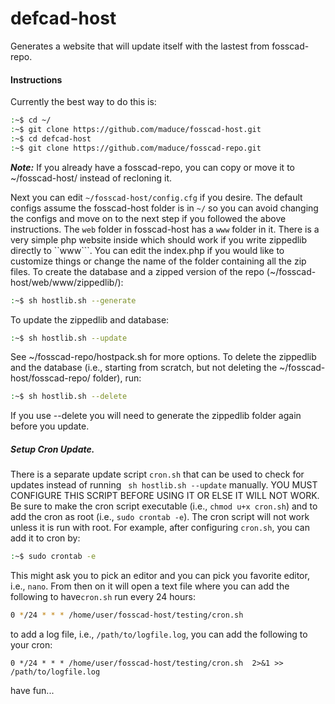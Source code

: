 defcad-host
===========

Generates a website that will update itself with the lastest from fosscad-repo.

#### Instructions

Currently the best way to do this is:

```bash
:~$ cd ~/
:~$ git clone https://github.com/maduce/fosscad-host.git
:~$ cd defcad-host
:~$ git clone https://github.com/maduce/fosscad-repo.git
```

***Note:*** If you already have a fosscad-repo, you can copy or move it to ~/fosscad-host/ instead of recloning it.

Next you can edit ```~/fosscad-host/config.cfg``` if you desire.  The default configs assume the fosscad-host folder is in ```~/``` so you can avoid changing the configs and move on to the next step if you followed the above instructions.  The ```web``` folder in fosscad-host has a ```www``` folder in it.  There is a very simple php website inside which should work if you write zippedlib directly to ``www```.  You can edit the index.php if you would like to customize things or change the name of the folder containing all the zip files. To create the database and a zipped version of the repo (~/fosscad-host/web/www/zippedlib/):
```bash
:~$ sh hostlib.sh --generate 
```
To update the zippedlib and database:
```bash
:~$ sh hostlib.sh --update
```
See ~/fosscad-repo/hostpack.sh for more options.  To delete the zippedlib and the database (i.e., starting from scratch, but not deleting the ~/fosscad-host/fosscad-repo/ folder), run: 
```bash
:~$ sh hostlib.sh --delete
```
If you use --delete you will need to generate the zippedlib folder again before you update.

##### Setup Cron Update.

There is a separate update script ```cron.sh``` that can be used to check for updates instead of running ``` sh hostlib.sh --update``` manually. YOU MUST CONFIGURE THIS SCRIPT BEFORE USING IT OR ELSE IT WILL NOT WORK.  Be sure to make the cron script executable (i.e., ```chmod u+x cron.sh```) and to add the cron as root (i.e., ```sudo crontab -e```).  The cron script will not work unless it is run with root. For example, after configuring ```cron.sh```, you can add it to cron by:

```bash
:~$ sudo crontab -e
```
This might ask you to pick an editor and you can pick you favorite editor, i.e., ```nano```. From then on it will open a text file where you can add the following to have```cron.sh``` run every 24 hours:

```bash
0 */24 * * * /home/user/fosscad-host/testing/cron.sh
```
to add a log file, i.e., ```/path/to/logfile.log```, you can add the following to your cron:

```0 */24 * * * /home/user/fosscad-host/testing/cron.sh  2>&1 >> /path/to/logfile.log```

have fun...
